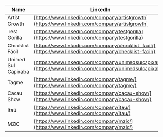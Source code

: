 | Name               | LinkedIn                                                                      |
|--------------------|-------------------------------------------------------------------------------|
| Artist Growth      | [https://www.linkedin.com/company/artistgrowth](https://www.linkedin.com/company/artistgrowth)         |
| Test Gorilla       | [https://www.linkedin.com/company/testgorilla](https://www.linkedin.com/company/testgorilla)           |
| Checklist Fácil    | [https://www.linkedin.com/company/checklist-facil/](https://www.linkedin.com/company/checklist-facil/) |
| Unimed Sul Capixaba | [https://www.linkedin.com/company/unimedsulcapixaba/](https://www.linkedin.com/company/unimedsulcapixaba/) |
| Tagme              | [https://www.linkedin.com/company/tagme/](https://www.linkedin.com/company/tagme/)                     |
| Cacau Show         | [https://www.linkedin.com/company/cacau-show/](https://www.linkedin.com/company/cacau-show/)           |
| Itaú               | [https://www.linkedin.com/company/itau/](https://www.linkedin.com/company/itau/)                       |
| MZiC               | [https://www.linkedin.com/company/mzic/](https://www.linkedin.com/company/mzic/)                       |
